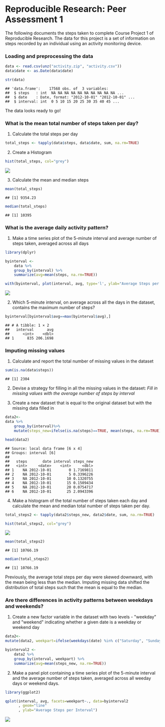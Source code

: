 # Reproducible Research: Peer Assessment 1



The following documents the steps taken to complete Course Project 1 of Reproducible Research. The data for this project is a set of information on steps recorded by an individual using an activity monitoring device.

### Loading and preprocessing the data



```r
data <- read.csv(unz("activity.zip", "activity.csv"))
data$date <- as.Date(data$date)

str(data)
```

```
## 'data.frame':	17568 obs. of  3 variables:
##  $ steps   : int  NA NA NA NA NA NA NA NA NA NA ...
##  $ date    : Date, format: "2012-10-01" "2012-10-01" ...
##  $ interval: int  0 5 10 15 20 25 30 35 40 45 ...
```

The data looks ready to go!

### What is the mean total number of steps taken per day?

1. Calculate the total steps per day

```r
total_steps <- tapply(data$steps, data$date, sum, na.rm=TRUE)
```

2. Create a Histogram

```r
hist(total_steps, col="grey")
```

![](PA1_template_files/figure-html/unnamed-chunk-3-1.png)<!-- -->

3. Calculate the mean and median steps

```r
mean(total_steps)
```

```
## [1] 9354.23
```

```r
median(total_steps)
```

```
## [1] 10395
```

### What is the average daily activity pattern?

1. Make a time series plot of the 5-minute interval and average number of steps taken, averaged across all days


```r
library(dplyr)
```


```r
byinterval <-
    data %>%
    group_by(interval) %>%
    summarize(avg=mean(steps, na.rm=TRUE))

with(byinterval, plot(interval, avg, type='l', ylab="Average Steps per Interval"))
```

![](PA1_template_files/figure-html/unnamed-chunk-6-1.png)<!-- -->

2. Which 5-minute interval, on average across all the days in the dataset, contains the maximum number of steps?


```r
byinterval[byinterval$avg==max(byinterval$avg),]
```

```
## # A tibble: 1 × 2
##   interval      avg
##      <int>    <dbl>
## 1      835 206.1698
```
### Imputing missing values
1. Calculate and report the total number of missing values in the dataset


```r
sum(is.na(data$steps))
```

```
## [1] 2304
```

2. Devise a strategy for filling in all the missing values in the dataset: *Fill in missing values with the average number of steps by interval*

3. Create a new dataset that is equal to the original dataset but with the missing data filled in

```r
data2<-
data %>%
    group_by(interval)%>%
    mutate(steps_new=ifelse(is.na(steps)==TRUE, mean(steps, na.rm=TRUE), steps))

head(data2)
```

```
## Source: local data frame [6 x 4]
## Groups: interval [6]
## 
##   steps       date interval steps_new
##   <int>     <date>    <int>     <dbl>
## 1    NA 2012-10-01        0 1.7169811
## 2    NA 2012-10-01        5 0.3396226
## 3    NA 2012-10-01       10 0.1320755
## 4    NA 2012-10-01       15 0.1509434
## 5    NA 2012-10-01       20 0.0754717
## 6    NA 2012-10-01       25 2.0943396
```
4. Make a histogram of the total number of steps taken each day and calculate the mean and median total number of steps taken per day.


```r
total_steps2 <- tapply(data2$steps_new, data2$date, sum, na.rm=TRUE)

hist(total_steps2, col="grey")
```

![](PA1_template_files/figure-html/unnamed-chunk-10-1.png)<!-- -->

```r
mean(total_steps2)
```

```
## [1] 10766.19
```

```r
median(total_steps2)
```

```
## [1] 10766.19
```

Previously, the average total steps per day were skewed downward, with the mean being less than the median. Imputing missing data shifted the distribution of total steps such that the mean is equal to the median.

### Are there differences in activity patterns between weekdays and weekends?

1. Create a new factor variable in the dataset with two levels - "weekday" and "weekend" indicating whether a given date is a weekday or weekend day


```r
data2<-
mutate(data2, weekpart=ifelse(weekdays(date) %in% c("Saturday", "Sunday"), "weekend", "weekday"))

byinterval2 <-
    data2 %>%
    group_by(interval, weekpart) %>%
    summarize(avg=mean(steps_new, na.rm=TRUE))
```

2. Make a panel plot containing a time series plot of the 5-minute interval and the average number of steps taken, averaged across all weeday days or weekend days.


```r
library(ggplot2)

qplot(interval, avg, facets=weekpart~., data=byinterval2
      , geom="line"
      , ylab="Average Steps per Interval")
```

![](PA1_template_files/figure-html/unnamed-chunk-12-1.png)<!-- -->

